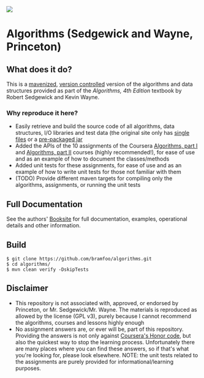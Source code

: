 ![](http://algs4.cs.princeton.edu/cover.png)

# Algorithms (Sedgewick and Wayne, Princeton)

## What does it do?

This is a [mavenized](http://maven.apache.org/), [version controlled](http://git-scm.com/) version of the algorithms and data structures provided as part of the *Algorithms, 4th Edition* textbook  by Robert Sedgewick and Kevin Wayne.

### Why reproduce it here?
- Easily retrieve and build the source code of all algorithms, data structures, I/O libraries and test data (the original site only has [single files](http://algs4.cs.princeton.edu/code/) or a [pre-packaged jar](http://algs4.cs.princeton.edu/code/algs4-package.jar)
- Added the APIs of the 10 assignments of the Coursera [Algorithms, part I](https://www.coursera.org/course/algs4partI) and [Algorithms, part II](https://www.coursera.org/course/algs4partII) courses (highly recommended!), for ease of use and as an example of how to document the classes/methods
- Added unit tests for these assignments, for ease of use and as an example of how to write unit tests for those not familiar with them
- (TODO) Provide different maven targets for compiling only the algorithms, assignments, or running the unit tests


## Full Documentation

See the authors' [Booksite](http://algs4.cs.princeton.edu/) for full documentation, examples, operational details and other information.

## Build

```
$ git clone https://github.com/bramfoo/algorithms.git
$ cd algorithms/
$ mvn clean verify -DskipTests
```

## Disclaimer
- This repository is not associated with, approved, or endorsed by Princeton, or Mr. Sedgewick/Mr. Wayne. The materials is reproduced as allowed by the license (GPL v3), purely because I cannot recommend the algorithms, courses and lessons highly enough
- No assignment answers are, or ever will be, part of this repository. Providing the answers is not only against [Coursera's Honor code](https://learner.coursera.help/hc/en-us/articles/201223999-Honor-Code-Plagiarism), but also the quickest way to stop the learning process. Unfortunately there are many places where you can find these answers, so if that's what you're looking for, please look elsewhere. NOTE: the unit tests related to the assignments are purely provided for informational/learning purposes.
